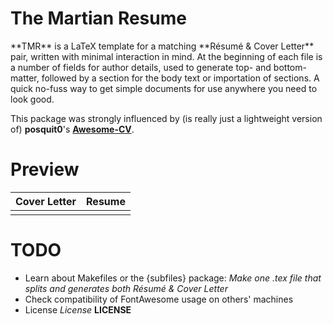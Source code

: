 # The Martian Resume

<div class="align-right">**TMR** is a LaTeX template for a matching **Résumé & Cover Letter** pair, written with minimal interaction in mind. At the beginning of each file is a number of fields for author details, used to generate top- and bottom-matter, followed by a section for the body text or importation of sections. A quick no-fuss way to get simple documents for use anywhere you need to look good.</div>

This package was strongly influenced by (is really just a lightweight version of) **posquit0**'s [**Awesome-CV**](https://github.com/posquit0/Awesome-CV).
# Preview
| Cover Letter | Resume|
|:---:|:---:|
|   |  |

# TODO
- Learn about Makefiles or the {subfiles} package: *Make one .tex file that splits and generates both Résumé & Cover Letter*
- Check compatibility of FontAwesome usage on others' machines
- License *License* **LICENSE**